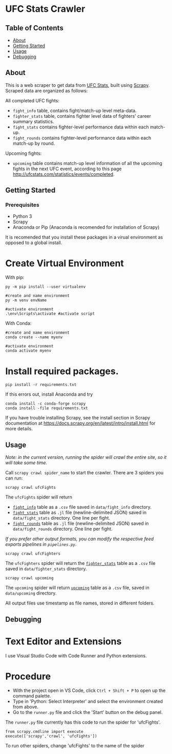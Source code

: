 # UFC Stats Crawler

## Table of Contents

- [About](#about)
- [Getting Started](#getting_started)
- [Usage](#usage)
- [Debugging](#debugging)
 
## About <a name = "about"></a>

This is a web scraper to get data from [UFC Stats](http://ufcstats.com/), built using [Scrapy](https://github.com/scrapy/scrapy). Scraped data are organized as follows:

All completed UFC fights:

- `fight_info` <a name = "fight_info"></a> table, contains fight/match-up level meta-data.
- `fighter_stats`<a name = "fighter_stats"></a> table, contains fighter level data of fighters' career summary statistics.
- `fight_stats` <a name="fight_stats"></a> contains fighter-level performance data within each match-up. 
- `fight_rounds` <a name="fight_rounds"></a> contains fighter-level performance data within each match-up by round. 

Upcoming fights:

- `upcoming`<a name = "upcoming"></a> table contains match-up level information of all the upcoming fights in the next UFC event, according to this page http://ufcstats.com/statistics/events/completed. 


## Getting Started <a name = "getting_started"></a>

### Prerequisites

* Python 3
* Scrapy
* Anaconda or Pip (Anaconda is recomended for installation of Scrapy)

It is recomended that you install these packages in a virual environment as opposed to a global install.

# Create Virtual Environment 
With pip:

```
py -m pip install --user virtualenv

#create and name environment
py -m venv envName

#activate environment
.\env\Scripts\activate #activate script
```

With Conda:

```
#create and name environment
conda create --name myenv

#activate environment
conda activate myenv
```

# Install required packages.


```
pip install -r requirements.txt
```
If this errors out, install Anaconda and try 

```
conda install -c conda-forge scrapy 
conda install -file requirements.txt
```

If you have trouble installing Scrapy, see the install section in Scrapy documentation at https://docs.scrapy.org/en/latest/intro/install.html for more details.


## Usage <a name = "usage"></a>

_Note: in the current version, running the spider will crawl the entire site, so it will take some time._

Call `scrapy crawl spider_name` to start the crawler. There are 3 spiders you can run:

```
scrapy crawl ufcFights
```

The `ufcFights` spider will return

- [`fight_info`](#fight_info) table as a `.csv` file saved in `data/fight_info` directory.
- [`fight_stats`](#fight_stats) table as `.jl` file (newline-delimited JSON) saved in `data/fight_stats` directory. One line per fight.
- [`fight_rounds`](#fight_rounds) table as `.jl` file (newline-delimited JSON) saved in `data/fight_rounds` directory. One line per fight.

*If you prefer other output formats, you can modify the respective feed exports pipelines in `pipelines.py`.*


```
scrapy crawl ufcFighters
```

The `ufcFighters` spider will return the [`fighter_stats`](#fighter_stats) table as a `.csv` file saved in `data/fighter_stats` directory.

```
scrapy crawl upcoming
```

The `upcoming` spider will return [`upcoming`](#upcoming) table as a `.csv` file, saved in `data/upcoming` directory.

All output files use timestamp as file names, stored in different folders.


## Debugging <a name = "debugging"></a>

# Text Editor and Extensions
I use Visual Studio Code with Code Runner and Python extensions. 

# Procedure
* With the project open in VS Code, click `Ctrl + Shift + P` to open up the command palette.
* Type in 'Python: Select Interpreter' and select the environment created from above.
* Go to the ``runner.py`` file and click the 'Start' button on the debug panel.

The ``runner.py`` file currently has this code to run the spider for 'ufcFights'.

```
from scrapy.cmdline import execute
execute(['scrapy','crawl', 'ufcFights'])
```
To run other spiders, change 'ufcFights' to the name of the spider

